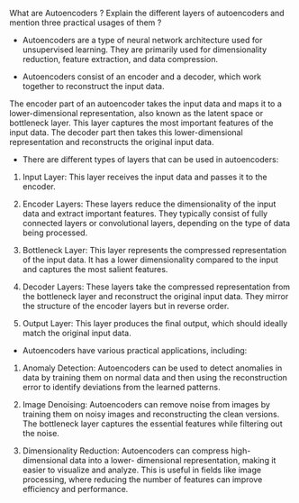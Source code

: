 What are Autoencoders ? Explain the different layers of autoencoders and mention three practical usages of them ?

-  Autoencoders are a type of neural network architecture used for unsupervised learning. They     are primarily used for dimensionality reduction, feature extraction, and data compression.

-  Autoencoders consist of an encoder and a decoder, which work together to reconstruct the        input data.

The encoder part of an autoencoder takes the input data and maps it to a lower-dimensional representation, also known as the latent space or bottleneck layer. This layer captures the most important features of the input data. The decoder part then takes this lower-dimensional representation and reconstructs the original input data.

- There are different types of layers that can be used in autoencoders:

1. Input Layer: This layer receives the input data and passes it to the encoder.

2. Encoder Layers: These layers reduce the dimensionality of the input data and extract 
   important features. They typically consist of fully connected layers or convolutional 
   layers, depending on the type of data being processed.
3. Bottleneck Layer: This layer represents the compressed representation of the input data. It 
   has a lower dimensionality compared to the input and captures the most salient features.
4. Decoder Layers: These layers take the compressed representation from the bottleneck layer 
   and reconstruct the original input data. They mirror the structure of the encoder layers but 
   in reverse order.
5. Output Layer: This layer produces the final output, which should ideally match the original 
   input data.

- Autoencoders have various practical applications, including:

1. Anomaly Detection: Autoencoders can be used to detect anomalies in data by training them on 
   normal data and then using the reconstruction error to identify deviations from the learned 
   patterns.

2. Image Denoising: Autoencoders can remove noise from images by training them on noisy images 
   and reconstructing the clean versions. The bottleneck layer captures the essential features 
   while filtering out the noise.

3. Dimensionality Reduction: Autoencoders can compress high-dimensional data into a lower- 
   dimensional representation, making it easier to visualize and analyze. This is useful in 
   fields like image processing, where reducing the number of features can improve efficiency 
   and performance.
